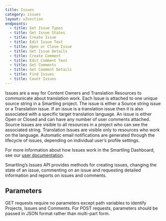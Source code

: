 ```yaml
---
title: Issues
category: issues
layout: v2section
endpoints:
  - title: Get Issue Types
  - title: Get Issue States
  - title: Create Issue
  - title: Edit Issue Text
  - title: Open or Close Issue
  - title: Get Issue Details
  - title: Create Comment
  - title: Edit Comment Text
  - title: Get Comments
  - title: Get Comment Details
  - title: Find Issues
  - title: Count Issues
---
```


Issues are a way for Content Owners and Translation Resources to communicate about translation work. Each Issue is attached to one unique source string in a Smartling project. The issue is either a Source string issue or a Translation issue. If an issue is a translation issue then it is also associated with a specific target translation language. An issue is either Open or Closed and can have any number of user comments attached. Source Issues are visible to all resources in a project who can see the associated string. Translation Issues are visible only to resources who work on the language. Automatic email notifications are generated through the lifecycle of issues, depending on individual user’s profile settings.

For more information about how Issues work in the Smartling Dashboard, see our [user documentation](/knowledge-base/articles/issues/).

Smartling’s Issues API provides methods for creating issues, changing the state of an issue, commenting on an issue and requesting detailed information and reports on issues and comments.

## Parameters

GET requests require no parameters except path variables to identify Projects, Issues and Comments. For POST requests, parameters should be passed in JSON format rather than multi-part form.

